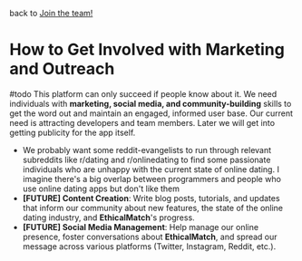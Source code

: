 back to [Join the team!](Join%20the%20Team!/README.md)

# How to Get Involved with Marketing and Outreach
#todo This platform can only succeed if people know about it. We need individuals with **marketing, social media, and community-building** skills to get the word out and maintain an engaged, informed user base.
Our current need is attracting developers and team members. Later we will get into getting publicity for the app itself.
- We probably want some reddit-evangelists to run through relevant subreddits like r/dating and r/onlinedating to find some passionate individuals who are unhappy with the current state of online dating. I imagine there's a big overlap between programmers and people who use online dating apps but don't like them
- **[FUTURE] Content Creation**: Write blog posts, tutorials, and updates that inform our community about new features, the state of the online dating industry, and **EthicalMatch**'s progress.
- **[FUTURE] Social Media Management**: Help manage our online presence, foster conversations about **EthicalMatch**, and spread our message across various platforms (Twitter, Instagram, Reddit, etc.).